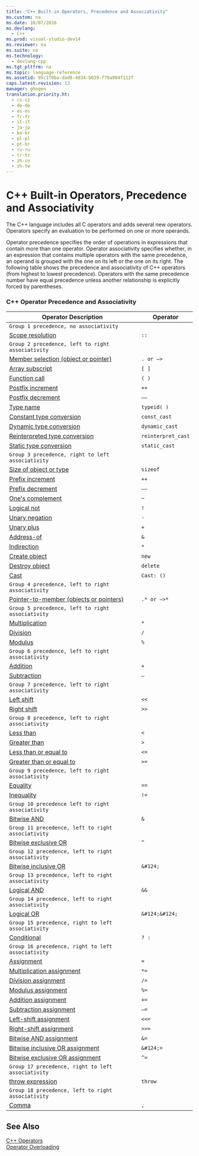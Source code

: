 ```yaml
---
title: "C++ Built-in Operators, Precedence and Associativity"
ms.custom: na
ms.date: 10/07/2016
ms.devlang: 
  - C++
ms.prod: visual-studio-dev14
ms.reviewer: na
ms.suite: na
ms.technology: 
  - devlang-cpp
ms.tgt_pltfrm: na
ms.topic: language-reference
ms.assetid: 95c1f0ba-dad8-4034-b039-f79a904f112f
caps.latest.revision: 13
manager: ghogen
translation.priority.ht: 
  - cs-cz
  - de-de
  - es-es
  - fr-fr
  - it-it
  - ja-jp
  - ko-kr
  - pl-pl
  - pt-br
  - ru-ru
  - tr-tr
  - zh-cn
  - zh-tw
---
```

# C++ Built-in Operators, Precedence and Associativity
The C++ language includes all C operators and adds several new operators. Operators specify an evaluation to be performed on one or more operands.  
  
 Operator precedence specifies the order of operations in expressions that contain more than one operator. Operator associativity specifies whether, in an expression that contains multiple operators with the same precedence, an operand is grouped with the one on its left or the one on its right. The following table shows the precedence and associativity of C++ operators (from highest to lowest precedence). Operators with the same precedence number have equal precedence unless another relationship is explicitly forced by parentheses.  
  
### C++ Operator Precedence and Associativity  
  
|Operator Description|Operator|  
|--------------------------|--------------|  
|`Group 1 precedence, no associativity`|  
|[Scope resolution](../VS_visualcpp/Scope-Resolution-Operator----.md)|`::`|  
|`Group 2 precedence, left to right associativity`|  
|[Member selection (object or pointer)](../VS_visualcpp/Member-Access-Operators--.-and---.md)|`. or –>`|  
|[Array subscript](../VS_visualcpp/Subscript-Operator-.md)|`[ ]`|  
|[Function call](../VS_visualcpp/Function-Call-Operator----.md)|`( )`|  
|[Postfix increment](../VS_visualcpp/Postfix-Increment-and-Decrement-Operators-----and---.md)|`++`|  
|[Postfix decrement](../VS_visualcpp/Postfix-Increment-and-Decrement-Operators-----and---.md)|`––`|  
|[Type name](../VS_visualcpp/typeid-Operator.md)|`typeid( )`|  
|[Constant type conversion](../VS_visualcpp/const_cast-Operator.md)|`const_cast`|  
|[Dynamic type conversion](../VS_visualcpp/dynamic_cast-Operator.md)|`dynamic_cast`|  
|[Reinterpreted type conversion](../VS_visualcpp/reinterpret_cast-Operator.md)|`reinterpret_cast`|  
|[Static type conversion](../VS_visualcpp/static_cast-Operator.md)|`static_cast`|  
|`Group 3 precedence, right to left associativity`|  
|[Size of object or type](../VS_visualcpp/sizeof-Operator.md)|`sizeof`|  
|[Prefix increment](../VS_visualcpp/Prefix-Increment-and-Decrement-Operators-----and---.md)|`++`|  
|[Prefix decrement](../VS_visualcpp/Prefix-Increment-and-Decrement-Operators-----and---.md)|`––`|  
|[One's complement](../VS_visualcpp/One-s-Complement-Operator--~.md)|`~`|  
|[Logical not](../VS_visualcpp/Logical-Negation-Operator--!.md)|`!`|  
|[Unary negation](../Topic/Unary%20Negation%20Operator:%20-.md)|`-`|  
|[Unary plus](../VS_visualcpp/Unary-Plus-and-Negation-Operators----and--.md)|`+`|  
|[Address-of](../VS_visualcpp/Lvalue-Reference-Declarator---.md)|`&`|  
|[Indirection](../VS_visualcpp/Indirection-Operator---.md)|`*`|  
|[Create object](../VS_visualcpp/new-Operator--C---.md)|`new`|  
|[Destroy object](../VS_visualcpp/delete-Operator--C---.md)|`delete`|  
|[Cast](../VS_visualcpp/Cast-Operator----.md)|`Cast: ()`|  
|`Group 4 precedence, left to right associativity`|  
|[Pointer-to-member (objects or pointers)](../VS_visualcpp/Pointer-to-Member-Operators--.--and----.md)|`.* or –>*`|  
|`Group 5 precedence, left to right associativity`|  
|[Multiplication](../VS_visualcpp/Multiplicative-Operators-and-the-Modulus-Operator.md)|`*`|  
|[Division](../VS_visualcpp/Multiplicative-Operators-and-the-Modulus-Operator.md)|`/`|  
|[Modulus](../VS_visualcpp/Multiplicative-Operators-and-the-Modulus-Operator.md)|`%`|  
|`Group 6 precedence, left to right associativity`|  
|[Addition](../VS_visualcpp/Additive-Operators----and--.md)|`+`|  
|[Subtraction](../VS_visualcpp/Additive-Operators----and--.md)|`–`|  
|`Group 7 precedence, left to right associativity`|  
|[Left shift](../VS_visualcpp/Left-Shift-and-Right-Shift-Operators-----and----.md)|`<<`|  
|[Right shift](../VS_visualcpp/Left-Shift-and-Right-Shift-Operators-----and----.md)|`>>`|  
|`Group 8 precedence, left to right associativity`|  
|[Less than](../VS_visualcpp/Relational-Operators---------=--and--=.md)|`<`|  
|[Greater than](../VS_visualcpp/Relational-Operators---------=--and--=.md)|`>`|  
|[Less than or equal to](../VS_visualcpp/Relational-Operators---------=--and--=.md)|`<=`|  
|[Greater than or equal to](../VS_visualcpp/Relational-Operators---------=--and--=.md)|`>=`|  
|`Group 9 precedence, left to right associativity`|  
|[Equality](../VS_visualcpp/Equality-Operators--==-and-!=.md)|`==`|  
|[Inequality](../VS_visualcpp/Equality-Operators--==-and-!=.md)|`!=`|  
|`Group 10 precedence left to right associativity`|  
|[Bitwise AND](../VS_visualcpp/Bitwise-AND-Operator---.md)|`&`|  
|`Group 11 precedence, left to right associativity`|  
|[Bitwise exclusive OR](../VS_visualcpp/Bitwise-Exclusive-OR-Operator--^.md)|`^`|  
|`Group 12 precedence, left to right associativity`|  
|[Bitwise inclusive OR](../VS_visualcpp/Bitwise-Inclusive-OR-Operator---.md)|`&#124;`|  
|`Group 13 precedence, left to right associativity`|  
|[Logical AND](../VS_visualcpp/Logical-AND-Operator----.md)|`&&`|  
|`Group 14 precedence, left to right associativity`|  
|[Logical OR](../VS_visualcpp/Logical-OR-Operator----.md)|`&#124;&#124;`|  
|`Group 15 precedence, right to left associativity`|  
|[Conditional](../VS_visualcpp/Conditional-Operator-----.md)|`? :`|  
|`Group 16 precedence, right to left associativity`|  
|[Assignment](../VS_visualcpp/Assignment-Operators.md)|`=`|  
|[Multiplication assignment](../VS_visualcpp/Assignment-Operators.md)|`*=`|  
|[Division assignment](../VS_visualcpp/Assignment-Operators.md)|`/=`|  
|[Modulus assignment](../VS_visualcpp/Assignment-Operators.md)|`%=`|  
|[Addition assignment](../VS_visualcpp/Assignment-Operators.md)|`+=`|  
|[Subtraction assignment](../VS_visualcpp/Assignment-Operators.md)|`–=`|  
|[Left-shift assignment](../VS_visualcpp/Assignment-Operators.md)|`<<=`|  
|[Right-shift assignment](../VS_visualcpp/Assignment-Operators.md)|`>>=`|  
|[Bitwise AND assignment](../VS_visualcpp/Assignment-Operators.md)|`&=`|  
|[Bitwise inclusive OR assignment](../VS_visualcpp/Assignment-Operators.md)|`&#124;=`|  
|[Bitwise exclusive OR assignment](../VS_visualcpp/Assignment-Operators.md)|`^=`|  
|`Group 17 precedence, right to left associativity`|  
|[throw expression](../VS_visualcpp/try--throw--and-catch-Statements--C---.md)|`throw`|  
|`Group 18 precedence, left to right associativity`|  
|[Comma](../VS_visualcpp/Comma-Operator---.md)|`,`|  
  
## See Also  
 [C++ Operators](../Topic/C++%20Operators.md)   
 [Operator Overloading](../VS_visualcpp/Operator-Overloading.md)